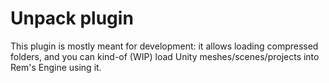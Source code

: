 # Unpack plugin

This plugin is mostly meant for development:
it allows loading compressed folders, and you can kind-of (WIP) load Unity meshes/scenes/projects into Rem's Engine using it.